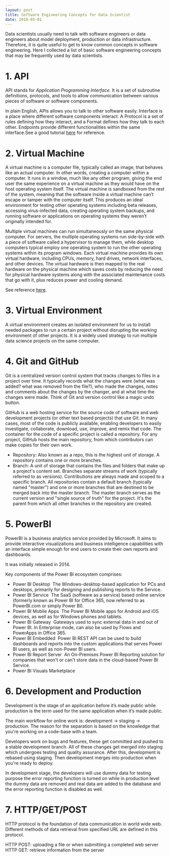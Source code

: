 ```yaml
---
layout: post
title: Software Engineering Concepts for Data Scientist
date: 2018-05-01
---
```


Data scientists usually need to talk with software engineers or data engineers about model deployment, production or data infrastructure. Therefore, it is quite useful to get to know common concepts in software engineering. Here I collected a list of basic software engineering concepts that may be frequently used by data scientists.

# 1. API

API stands for _Application Programming Interface_. It is a set of subroutine definitions, protocols, and tools to allow communication between various pieces of software or software components.

In plain English, APIs allows you to talk to other software easily. Interface is a place where different software components interact. A Protocol is a set of rules defining how they interact, and a Format defines how they talk to each other. Endpoints provide different functionalities within the same interface.See a good tutorial [here](https://medium.com/@tyteen4a03/how-apis-work-an-analogy-for-dummies-ac6ee1d1671b) for reference.

# 2. Virtual Machine

A virtual machine is a computer file, typically called an image, that behaves like an actual computer. In other words, creating a computer within a computer. It runs in a window, much like any other program, giving the end user the same experience on a virtual machine as they would have on the host operating system itself. The virtual machine is sandboxed from the rest of the system, meaning that the software inside a virtual machine can’t escape or tamper with the computer itself. This produces an ideal environment for testing other operating systems including beta releases, accessing virus-infected data, creating operating system backups, and running software or applications on operating systems they weren’t originally intended for.

Multiple virtual machines can run simultaneously on the same physical computer. For servers, the multiple operating systems run side-by-side with a piece of software called a hypervisor to manage them, while desktop computers typical employ one operating system to run the other operating systems within its program windows. Each virtual machine provides its own virtual hardware, including CPUs, memory, hard drives, network interfaces, and other devices. The virtual hardware is then mapped to the real hardware on the physical machine which saves costs by reducing the need for physical hardware systems along with the associated maintenance costs that go with it, plus reduces power and cooling demand.

See reference [here](https://azure.microsoft.com/en-us/overview/what-is-a-virtual-machine/).

# 3. Virtual Environment

A virtual environment creates an isolated environment for us to install needed packages to run a certain project without disrupting the working environment of other projects. It is a widely used strategy to run multiple data science projects on the same computer.

# 4. Git and GitHub

Git is a centralized version control system that tracks changes to files in a project over time. It typically records what the changes were (what was added? what was removed from the file?), who made the changes, notes and comments about the changes by the changer, and at what time the changes were made. Think of Git and version control like a magic undo button.
 
GitHub is a web hosting service for the source code of software and web development projects (or other text based projects) that use Git. In many cases, most of the code is publicly available, enabling developers to easily investigate, collaborate, download, use, improve, and remix that code. The container for the code of a specific project is called a repository.
For any project, GitHub hosts the main repository, from which contributors can make copies for their own work.
- Repository: Also known as a repo, this is the highest unit of storage. A repository contains one or more branches.
- Branch: A unit of storage that contains the files and folders that make up a project's content set. Branches separate streams of work (typically referred to as versions). Contributions are always made and scoped to a specific branch. All repositories contain a default branch (typically named "master") and one or more branches that are destined to be merged back into the master branch. The master branch serves as the current version and "single source of truth" for the project. It's the parent from which all other branches in the repository are created.

# 5. PowerBI

PowerBI is a business analytics service provided by Microsoft. It aims to provide interactive visualizations and business intelligence capabilities with an interface simple enough for end users to create their own reports and dashboards. 

It was initially released in 2014.

Key components of the Power BI ecosystem comprises: 
- Power BI Desktop 
	The Windows-desktop-based application for PCs and desktops, primarily for designing and publishing reports to the Service.
- Power BI Service 
	The SaaS (software as a service) based online service (formerly known as Power BI for Office 365, now referred to as PowerBI.com or simply Power BI).
- Power BI Mobile Apps 
	The Power BI Mobile apps for Android and iOS devices, as well as for Windows phones and tablets.
- Power BI Gateway 
	Gateways used to sync external data in and out of Power BI. In Enterprise mode, can also be used by Flows and PowerApps in Office 365.
- Power BI Embedded 
	Power BI REST API can be used to build dashboards and reports into the custom applications that serves Power BI users, as well as non-Power BI users.
- Power BI Report Server 
	An On-Premises Power BI Reporting solution for companies that won't or can't store data in the cloud-based Power BI Service.
- Power BI Visuals Marketplace 

# 6. Development and Production

Development is the stage of an application before it’s made public while production is the term used for the same application when it’s made public.

The main workflow for online work is: development -> staging -> production. The reason for the separation is based on the knowledge that you're working on a code-base with a team.

Developers work on bugs and features, these get committed and pushed to a stable development branch. All of these changes get merged into staging which undergoes testing and quality assurance. After this, development is rebased using staging. Then development merges into production when you're ready to deploy.

In development stage, the developers will use dummy data for testing purpose the error reporting function is turned on while in production level the dummy data are removed and real data are added to the database and the error reporting function is disabled as well.

# 7. HTTP/GET/POST
HTTP protocol is the foundation of data communication in world wide web. Different methods of data retrieval from specified URL are defined in this protocol.

HTTP POST: uploading a file or when submitting a completed web server
HTTP GET: retrieve information from the server
